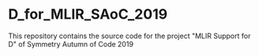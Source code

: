 # D_for_MLIR_SAoC_2019
This repository contains the source code for the project "MLIR Support for D" of Symmetry Autumn of Code 2019
